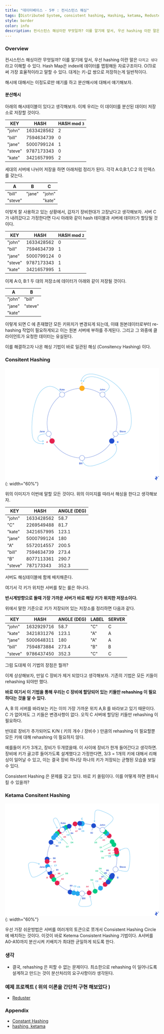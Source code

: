 ```yaml
---
title: "데이터베이스 - 5부 : 컨시스턴스 해싱"
tags: [Distributed System, consistent hashing, Hashing, ketama, Reduster]
style: border
color: info
description: 컨시스턴스 해싱이란 무엇일까? 이를 알기에 앞서, 우선 hashing 이란 말은 `다지고 섞다`라고 이해할 수 있다. Hash Map은 index에 데이터를 맵핑해둔 자료구조이다. O(1)로써 가장 효율적이라고 말할 수 있다. 대게는 키-값 쌍으로 저장하는게 일반적이다.
---
```


### Overview

컨시스턴스 해싱이란 무엇일까?
이를 알기에 앞서, 우선 hashing 이란 말은 `다지고 섞다`라고 이해할 수 있다. Hash Map은 index에 데이터를 맵핑해둔 자료구조이다. O(1)로써 가장 효율적이라고 말할 수 있다. 대게는 키-값 쌍으로 저장하는게 일반적이다.

해시에 대해서는 이정도로만 얘기를 하고 분산해시에 대해서 얘기해보자.

#### 분산해시

아래의 해시테이블이 있다고 생각해보자. 이제 우리는 이 데이터를 분산된 데이터 저장소로 저장할 것이다.

| KEY     | HASH       | HASH mod `3` |
|---------|------------|--------------|
| "john"  | 1633428562 | 2            |
| "bill"  | 7594634739 | 0            |
| "jane"  | 5000799124 | 1            |
| "steve" | 9787173343 | 0            |
| "kate"  | 3421657995 | 2            |

세대의 서버에 나뉘어 저장을 하면 아래처럼 정리가 된다.
각각 A:0,B:1,C:2 의 인덱스를 갖는다.

| A       | B      | C      |
|---------|--------|--------|
| "bill"  | "jane" | "john" |
| "steve" |        | "kate" |

이렇게 잘 사용하고 있는 상황에서, 갑자기 장비한대가 고장났다고 생각해보자. 서버 C 가 내려갔다고 가정한다면 다시 아래와 같이 hash 테이블과 서버에 데이터가 할당될 것이다.

| KEY     | HASH       | HASH mod `2` |
|---------|------------|--------------|
| "john"  | 1633428562 | 0            |
| "bill"  | 7594634739 | 1            |
| "jane"  | 5000799124 | 0            |
| "steve" | 9787173343 | 1            |
| "kate"  | 3421657995 | 1            |

이제 A:0, B:1 두 대의 저장소에 데이터가 아래와 같이 저장될 것이다.

| A      | B       |
|--------|---------|
| "john" | "bill"  |
| "jane" | "steve" |
| "kate" |         |

이렇게 되면 C 에 존재했던 모든 키위치가 변경되게 되는데, 이떄 원본데이터로부터 re-hashing 작업이 필요하게되고 이는 원본 서버에 부하를 주게된다. 그리고 그 와중에 클라이언트가 요청한 데이터는 유실된다.

이를 해결하고자 나온 해싱 기법이 바로 일관된 해싱 (Consitency Hashing) 이다.

### Consitent Hashing

![image](/assets/images/blog/2021-01-10-hashing/hashing.png){: width="60%"}

위의 이미지가 이번에 말할 모든 것이다.
위의 이미지를 따라서 해싱을 한다고 생각해보자.

| KEY     | HASH       | ANGLE (DEG) |
|---------|------------|-------------|
| "john"  | 1633428562 | 58.7        |
| "C"     | 2269549488 | 81.7        |
| "kate"  | 3421657995 | 123.1       |
| "jane"  | 5000799124 | 180         |
| "A"     | 5572014557 | 200.5       |
| "bill"  | 7594634739 | 273.4       |
| "B"     | 8077113361 | 290.7       |
| "steve" | 787173343  | 352.3       |

서버도 해싱테이블에 함께 배치해준다.

여기서 각 키가 위치한 서버를 찾는 룰은 하나다.

**반시계방향으로 돌때 가장 가까운 서버가 바로 해당 키가 위치한 저장소이다.**

위에서 말한 기준으로 키가 저장되어 있는 저장소를 정리하면 다음과 같다.

| KEY     | HASH       | ANGLE (DEG) | LABEL | SERVER |
|---------|------------|-------------|-------|--------|
| "john"  | 1632929716 | 58.7        | "C"   | C      |
| "kate"  | 3421831276 | 123.1       | "A"   | A      |
| "jane"  | 5000648311 | 180         | "A"   | A      |
| "bill"  | 7594873884 | 273.4       | "B"   | B      |
| "steve" | 9786437450 | 352.3       | "C"   | C      |

그럼 도대체 이 기법의 장점은 뭘까?

이제 상상해보자, 만일 C 장비가 제거 되었다고 생각해보자. 기존의 기법은 모든 키들이 rehashing 되야만 했다.

**바로 여기서 이 기법을 통해 우리는 C 장비에 할당되어 있는 키들만 rehashing 이 필요하다는 것을 알 수 있다.**

A, B 의 서버를 바라보는 키는 이미 가장 가까운 위치 A,B 를 바라보고 있기 때문이다. C 가 없어져도 그 키들은 변경사항이 없다. 오직 C 서버에 할당된 키들만 rehashing 이 필요하다.

반대로 장비가 추가되어도 K/N ( 키의 개수 / 장비수 ) 만큼의 rehashing 이 필요할뿐 모든 키에 대해 rehashing 이 필요하지 않다.

예를들어 키가 3개고, 장비가 두개였을때. 이 사이에 장비가 한개 들어간다고 생각하면. 장비에 키가 골고루 들어가도록 설계했다고 가정한다면, 3/3 = 1개의 키에 대해서 리해싱이 일어날 수 있고, 이는 결국 장비 하나당 하나의 키가 저장되는 균형된 모습을 보일 수 있다.

Consistent Hashing 은 문제를 갖고 있다. 바로 키 쏠림이다. 이를 어떻게 하면 완화시킬 수 있을까?

### Ketama Consitent Hashing

![image](/assets/images/blog/2021-01-10-hashing/hashing2.png){: width="60%"}

우선 가장 쉬운방법은 서버를 여러개의 토큰으로 쪼개서 Consistent Hashing Circle 에 배치하는 것이다.
이것이 바로 Ketema Consistent Hashing 기법이다. A서버를 A0-A10까지 분산시켜 키배치가 최대한 균일하게 되도록 한다.

### 생각

- 결국, rehashing 은 피할 수 없는 문제이다. 최소한으로 rehashing 이 일어나도록 설계하고 만드는 것이 분산처리의 요구사항이라 생각된다.

### 예제 프로젝트 ( 위의 이론을 간단히 구현 해보았다 )

- [Reduster](https://github.com/gipyeong-lee/reduster)

### Appendix

- [Constant Hashing](https://www.toptal.com/big-data/consistent-hashing)
- [hashing, ketama](https://codeascraft.com/2017/11/30/how-etsy-caches)